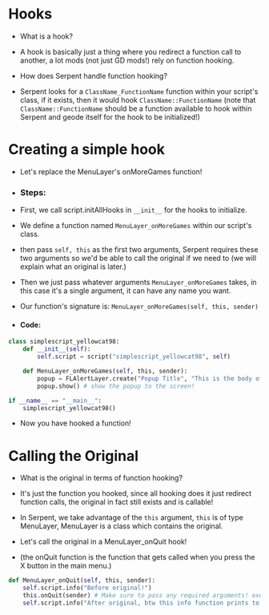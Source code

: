 # Hooks

- What is a hook?

- A hook is basically just a thing where you redirect a function call to another, a lot mods (not just GD mods!) rely on function hooking.

- How does Serpent handle function hooking?
- Serpent looks for a `ClassName_FunctionName` function within your script's class, if it exists, then it would hook `ClassName::FunctionName` (note that `ClassName::FunctionName` should be a function available to hook within Serpent and geode itself for the hook to be initialized!)

# Creating a simple hook

- Let's replace the MenuLayer's onMoreGames function!

- ### Steps:


- First, we call script.initAllHooks in `__init__` for the hooks to initialize.

- We define a function named `MenuLayer_onMoreGames` within our script's class.
- then pass `self, this` as the first two arguments, Serpent requires these two arguments so we'd be able to call the original if we need to (we will explain what an original is later.)
- Then we just pass whatever arguments `MenuLayer_onMoreGames` takes, in this case it's a single argument, it can have any name you want.
- Our function's signature is: `MenuLayer_onMoreGames(self, this, sender)`

- #### Code:

```python
class simplescript_yellowcat98:
    def __init__(self):
        self.script = script("simplescript_yellowcat98", self)

    def MenuLayer_onMoreGames(self, this, sender):
        popup = FLAlertLayer.create("Popup Title", "This is the body of a popup.", "i think this is the button!") # create a popup.
        popup.show() # show the popup to the screen!

if __name__ == "__main__":
    simplescript_yellowcat98()
```

- Now you have hooked a function! 

# Calling the Original
- What is the original in terms of function hooking?
- It's just the function you hooked, since all hooking does it just redirect function calls, the original in fact still exists and is callable!

- In Serpent, we take advantage of the `this` argument, `this` is of type MenuLayer, MenuLayer is a class which contains the original.

- Let's call the original in a MenuLayer_onQuit hook!
- (the onQuit function is the function that gets called when you press the X button in the main menu.)


```python
def MenuLayer_onQuit(self, this, sender):
    self.script.info("Before original!")
    this.onQuit(sender) # Make sure to pass any required arguments! excluding `self, this`
    self.script.info("After original, btw this info function prints to the geode platform console because the regular print function doesnt show you the script's name!")
```
